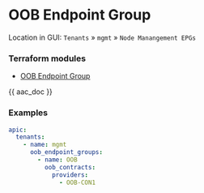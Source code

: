 # OOB Endpoint Group

Location in GUI:
`Tenants` » `mgmt` » `Node Manangement EPGs`

### Terraform modules

* [OOB Endpoint Group](https://registry.terraform.io/modules/netascode/oob-endpoint-group/aci/latest)

{{ aac_doc }}

### Examples

```yaml
apic:
  tenants:
    - name: mgmt
      oob_endpoint_groups:
        - name: OOB
          oob_contracts:
            providers:
              - OOB-CON1
```
